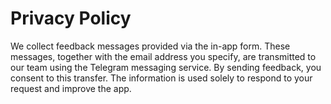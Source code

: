 # Privacy Policy

We collect feedback messages provided via the in-app form. These messages, together with the email address you specify, are transmitted to our team using the Telegram messaging service. By sending feedback, you consent to this transfer. The information is used solely to respond to your request and improve the app.

